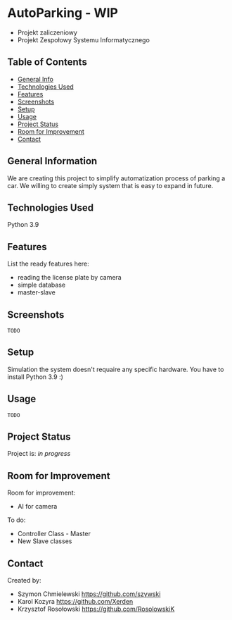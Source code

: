 # AutoParking - WIP
- Projekt zaliczeniowy
- Projekt Zespołowy Systemu Informatycznego
## Table of Contents
* [General Info](#general-information)
* [Technologies Used](#technologies-used)
* [Features](#features)
* [Screenshots](#screenshots)
* [Setup](#setup)
* [Usage](#usage)
* [Project Status](#project-status)
* [Room for Improvement](#room-for-improvement)
* [Contact](#contact)


## General Information
We are creating this project to simplify automatization process of parking a car.
We willing to create simply system that is easy to expand in future.


## Technologies Used
Python 3.9

## Features
List the ready features here:
- reading the license plate by camera
- simple database
- master-slave

## Screenshots
`TODO`

## Setup
Simulation the system doesn't requaire any specific hardware.
You have to install Python 3.9 :)

## Usage
`TODO`

## Project Status
Project is: _in progress_

## Room for Improvement

Room for improvement:
- AI for camera

To do:
- Controller Class - Master
- New Slave classes

## Contact
Created by:
- Szymon Chmielewski https://github.com/szywski
- Karol Kozyra  https://github.com/Xerden
- Krzysztof Rosołowski  https://github.com/RosolowskiK

